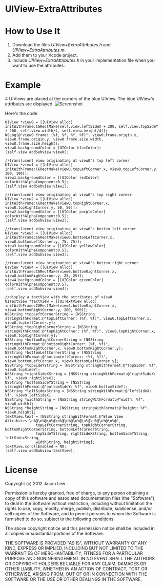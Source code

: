 UIView-ExtraAttributes
======================

# How to Use It

1. Download the files *UIView+ExtraAttributes.h* and *UIView+ExtraAttributes.m*.
2. Add them to your Xcode project.
3. Include *UIView+ExtraAttributes.h* in your implementation file when you want to use the attributes.

# Example
4 UIViews are placed at the corners of the blue UIView.  The blue UIView's attributes are displayed.
![Screenshot](https://raw.github.com/jasonlew/UIView-ExtraAttributes/master/screenshot.png)

Here's the code:

```obj-c
UIView *view0 = [[UIView alloc] initWithFrame:CGRectMake(self.view.leftSideX + 200, self.view.topSideY + 200, self.view.width/4, self.view.height/4)];
NSLog(@"view0 frame: (%f, %f, %f, %f)", view0.frame.origin.x, view0.frame.origin.y, view0.frame.size.width, view0.frame.size.height);
view0.backgroundColor = [UIColor blueColor];
[self.view addSubview:view0];
    
//translucent view originating at view0's top left corner
UIView *view1 = [[UIView alloc] initWithFrame:CGRectMake(view0.topLeftCorner.x, view0.topLeftCorner.y, 100, 100)];
view1.backgroundColor = [[UIColor redColor] colorWithAlphaComponent:0.5];
[self.view addSubview:view1];

//translucent view originating at view0's top right corner
UIView *view2 = [[UIView alloc] initWithFrame:CGRectMake(view0.topRightCorner.x, view0.topRightCorner.y, 50, 50)];
view2.backgroundColor = [[UIColor purpleColor] colorWithAlphaComponent:0.5];
[self.view addSubview:view2];

//translucent view originating at view0's bottom left corner
UIView *view3 = [[UIView alloc] initWithFrame:CGRectMake(view0.bottomLeftCorner.x, view0.bottomLeftCorner.y, 75, 75)];
view3.backgroundColor = [[UIColor yellowColor] colorWithAlphaComponent:0.5];
[self.view addSubview:view3];

//translucent view originating at view0's bottom right corner
UIView *view4 = [[UIView alloc] initWithFrame:CGRectMake(view0.bottomRightCorner.x, view0.bottomRightCorner.y, 25, 25)];
view4.backgroundColor = [[UIColor greenColor] colorWithAlphaComponent:0.5];
[self.view addSubview:view4];

//display a textView with the attributes of view0
UITextView *textView = [[UITextView alloc] initWithFrame:CGRectMake(view4.bottomRightCorner.x, view4.bottomRightCorner.y, 200, 500)];
NSString *topLeftCornerString = [NSString stringWithFormat:@"topLeftCorner: (%f, %f)", view0.topLeftCorner.x, view0.topLeftCorner.y];
NSString *topRightCornerString = [NSString stringWithFormat:@"topRightCorner: (%f, %f)", view0.topRightCorner.x, view0.topRightCorner.y];
NSString *bottomRightCornerString = [NSString stringWithFormat:@"bottomRightCorner: (%f, %f)", view0.bottomRightCorner.x, view0.bottomRightCorner.y];
NSString *bottomLeftCornerString = [NSString stringWithFormat:@"bottomLeftCorner: (%f, %f)", view0.bottomLeftCorner.x, view0.bottomLeftCorner.y];
NSString *topSideYString = [NSString stringWithFormat:@"topSideY: %f", view0.topSideY];
NSString *rightSideXString = [NSString stringWithFormat:@"rightSideX: %f", view0.rightSideX];
NSString *bottomSideYString = [NSString stringWithFormat:@"bottomSideY: %f", view0.bottomSideY];
NSString *leftSidexString = [NSString stringWithFormat:@"leftSideX: %f", view0.leftSideX];
NSString *widthString = [NSString stringWithFormat:@"width: %f", view0.width];
NSString *heightString = [NSString stringWithFormat:@"height: %f", view0.height];
textView.text = [NSString stringWithFormat:@"Blue View Attributes:\n%@\n%@\n%@\n%@\n%@\n%@\n%@\n%@\n%@\n%@",
              topLeftCornerString, topRightCornerString, bottomRightCornerString, bottomLeftCornerString,
              topSideYString, rightSideXString, bottomSideYString, leftSidexString,
              widthString, heightString];
textView.scrollEnabled = NO;
[self.view addSubview:textView];
```

# License

Copyright (c) 2012 Jason Lew

Permission is hereby granted, free of charge, to any person
obtaining a copy of this software and associated documentation
files (the "Software"), to deal in the Software without
restriction, including without limitation the rights to use,
copy, modify, merge, publish, distribute, sublicense, and/or sell
copies of the Software, and to permit persons to whom the
Software is furnished to do so, subject to the following
conditions:

The above copyright notice and this permission notice shall be
included in all copies or substantial portions of the Software.

THE SOFTWARE IS PROVIDED "AS IS", WITHOUT WARRANTY OF ANY KIND,
EXPRESS OR IMPLIED, INCLUDING BUT NOT LIMITED TO THE WARRANTIES
OF MERCHANTABILITY, FITNESS FOR A PARTICULAR PURPOSE AND
NONINFRINGEMENT. IN NO EVENT SHALL THE AUTHORS OR COPYRIGHT
HOLDERS BE LIABLE FOR ANY CLAIM, DAMAGES OR OTHER LIABILITY,
WHETHER IN AN ACTION OF CONTRACT, TORT OR OTHERWISE, ARISING
FROM, OUT OF OR IN CONNECTION WITH THE SOFTWARE OR THE USE OR
OTHER DEALINGS IN THE SOFTWARE.


